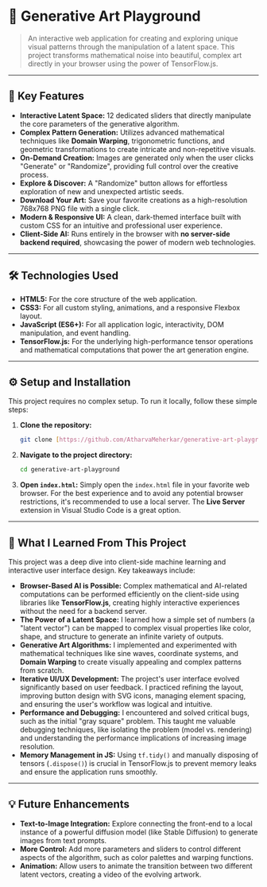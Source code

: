 # 🎨 Generative Art Playground

> An interactive web application for creating and exploring unique visual patterns through the manipulation of a latent space. This project transforms mathematical noise into beautiful, complex art directly in your browser using the power of TensorFlow.js.
---

## 🚀 Key Features

-   **Interactive Latent Space:** 12 dedicated sliders that directly manipulate the core parameters of the generative algorithm.
-   **Complex Pattern Generation:** Utilizes advanced mathematical techniques like **Domain Warping**, trigonometric functions, and geometric transformations to create intricate and non-repetitive visuals.
-   **On-Demand Creation:** Images are generated only when the user clicks "Generate" or "Randomize", providing full control over the creative process.
-   **Explore & Discover:** A "Randomize" button allows for effortless exploration of new and unexpected artistic seeds.
-   **Download Your Art:** Save your favorite creations as a high-resolution 768x768 PNG file with a single click.
-   **Modern & Responsive UI:** A clean, dark-themed interface built with custom CSS for an intuitive and professional user experience.
-   **Client-Side AI:** Runs entirely in the browser with **no server-side backend required**, showcasing the power of modern web technologies.

---

## 🛠️ Technologies Used

-   **HTML5:** For the core structure of the web application.
-   **CSS3:** For all custom styling, animations, and a responsive Flexbox layout.
-   **JavaScript (ES6+):** For all application logic, interactivity, DOM manipulation, and event handling.
-   **TensorFlow.js:** For the underlying high-performance tensor operations and mathematical computations that power the art generation engine.

---

## ⚙️ Setup and Installation

This project requires no complex setup. To run it locally, follow these simple steps:

1.  **Clone the repository:**
    ```bash
    git clone [https://github.com/AtharvaMeherkar/generative-art-playground.git](https://github.com/AtharvaMeherkar/generative-art-playground.git)
    ```
2.  **Navigate to the project directory:**
    ```bash
    cd generative-art-playground
    ```
3.  **Open `index.html`:**
    Simply open the `index.html` file in your favorite web browser. For the best experience and to avoid any potential browser restrictions, it's recommended to use a local server. The **Live Server** extension in Visual Studio Code is a great option.

---

## 🧠 What I Learned From This Project

This project was a deep dive into client-side machine learning and interactive user interface design. Key takeaways include:

-   **Browser-Based AI is Possible:** Complex mathematical and AI-related computations can be performed efficiently on the client-side using libraries like **TensorFlow.js**, creating highly interactive experiences without the need for a backend server.
-   **The Power of a Latent Space:** I learned how a simple set of numbers (a "latent vector") can be mapped to complex visual properties like color, shape, and structure to generate an infinite variety of outputs.
-   **Generative Art Algorithms:** I implemented and experimented with mathematical techniques like sine waves, coordinate systems, and **Domain Warping** to create visually appealing and complex patterns from scratch.
-   **Iterative UI/UX Development:** The project's user interface evolved significantly based on user feedback. I practiced refining the layout, improving button design with SVG icons, managing element spacing, and ensuring the user's workflow was logical and intuitive.
-   **Performance and Debugging:** I encountered and solved critical bugs, such as the initial "gray square" problem. This taught me valuable debugging techniques, like isolating the problem (model vs. rendering) and understanding the performance implications of increasing image resolution.
-   **Memory Management in JS:** Using `tf.tidy()` and manually disposing of tensors (`.dispose()`) is crucial in TensorFlow.js to prevent memory leaks and ensure the application runs smoothly.

---

## 💡 Future Enhancements

-   **Text-to-Image Integration:** Explore connecting the front-end to a local instance of a powerful diffusion model (like Stable Diffusion) to generate images from text prompts.
-   **More Control:** Add more parameters and sliders to control different aspects of the algorithm, such as color palettes and warping functions.
-   **Animation:** Allow users to animate the transition between two different latent vectors, creating a video of the evolving artwork.
